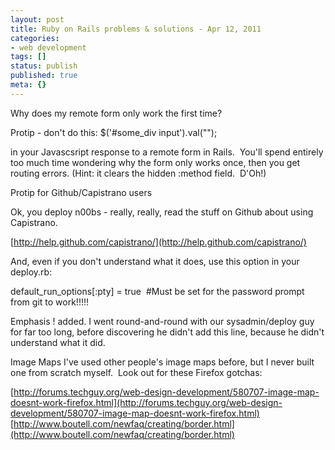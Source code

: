 ```yaml
---
layout: post
title: Ruby on Rails problems & solutions - Apr 12, 2011
categories:
- web development
tags: []
status: publish
published: true
meta: {}
---
```


Why does my remote form only work the first time?

Protip - don't do this:
$('#some_div input').val("");

in your Javascsript response to a remote form in Rails.  You'll spend entirely too much time wondering why the form only works once, then you get routing errors. (Hint: it clears the hidden :method field.  D'Oh!)

Protip for Github/Capistrano users



Ok, you deploy n00bs - really, really, read the stuff on Github about using Capistrano.  



[http://help.github.com/capistrano/](http://help.github.com/capistrano/)



And, even if you don't understand what it does, use this option in your deploy.rb:

default_run_options[:pty] = true  #Must be set for the password prompt from git to work!!!!!



Emphasis ! added. I went round-and-round with our sysadmin/deploy guy for far too long, before discovering he didn't add this line, because he didn't understand what it did.  


Image Maps
I've used other people's image maps before, but I never built one from scratch myself.  Look out for these Firefox gotchas:


[http://forums.techguy.org/web-design-development/580707-image-map-doesnt-work-firefox.html](http://forums.techguy.org/web-design-development/580707-image-map-doesnt-work-firefox.html)
[http://www.boutell.com/newfaq/creating/border.html](http://www.boutell.com/newfaq/creating/border.html)
